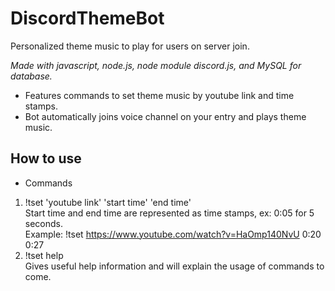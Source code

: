 # DiscordThemeBot
Personalized theme music to play for users on server join.

*Made with javascript, node.js, node module discord.js, and MySQL for database.*

- Features commands to set theme music by youtube link and time stamps. 
- Bot automatically joins voice channel on your entry and plays theme music.

## How to use
- Commands
1) !tset 'youtube link' 'start time' 'end time'  
Start time and end time are represented as time stamps, ex: 0:05 for 5 seconds.  
Example: !tset https://www.youtube.com/watch?v=HaOmp140NvU 0:20 0:27  
2) !tset help  
Gives useful help information and will explain the usage of commands to come.  
